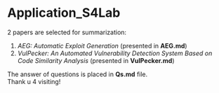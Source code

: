 # Application_S4Lab  
2 papers are selected for summarization:  
1. *AEG: Automatic Exploit Generation* (presented in **AEG.md**)
2. *VulPecker: An Automated Vulnerability Detection System Based on Code Similarity Analysis* (presented in **VulPecker.md**)  
  
The answer of questions is placed in **Qs.md** file.  
Thank u 4 visiting!  
